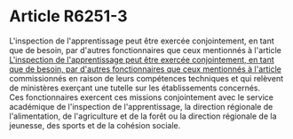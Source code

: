 # Article R6251-3

  
L'inspection de l'apprentissage peut être exercée conjointement, en tant que de besoin, par d'autres fonctionnaires que ceux mentionnés à l'article [  
L'inspection de l'apprentissage peut être exercée conjointement, en tant que de besoin, par d'autres fonctionnaires que ceux mentionnés à l'article][1] commissionnés en raison de leurs compétences techniques et qui relèvent de ministères exerçant une tutelle sur les établissements concernés.   
Ces fonctionnaires exercent ces missions conjointement avec le service académique de l'inspection de l'apprentissage, la direction régionale de l'alimentation, de l'agriculture et de la forêt ou la direction régionale de la jeunesse, des sports et de la cohésion sociale.

 [1]: /affichCodeArticle.do?cidTexte=LEGITEXT000006072050&idArticle=LEGIARTI000018497878&dateTexte=&categorieLien=cid